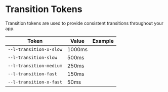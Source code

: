 # Transition Tokens

Transition tokens are used to provide consistent transitions throughout your app.

| Token                    | Value  | Example                                                                                       |
| ------------------------ | ------ | --------------------------------------------------------------------------------------------- |
| `--l-transition-x-slow` | 1000ms | <div class="transition-demo" style="transition-duration: var(--l-transition-x-slow);"></div> |
| `--l-transition-slow`   | 500ms  | <div class="transition-demo" style="transition-duration: var(--l-transition-slow);"></div>   |
| `--l-transition-medium` | 250ms  | <div class="transition-demo" style="transition-duration: var(--l-transition-medium);"></div> |
| `--l-transition-fast`   | 150ms  | <div class="transition-demo" style="transition-duration: var(--l-transition-fast);"></div>   |
| `--l-transition-x-fast` | 50ms   | <div class="transition-demo" style="transition-duration: var(--l-transition-x-fast);"></div> |
